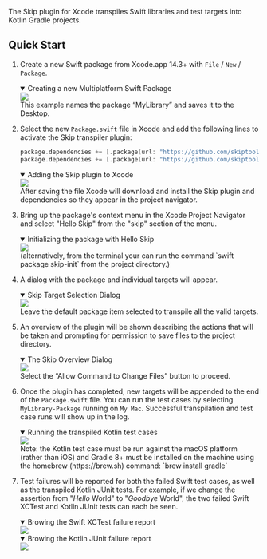 The Skip plugin for Xcode transpiles Swift libraries and test targets into Kotlin Gradle projects.

## Quick Start

1. Create a new Swift package from Xcode.app 14.3+ with `File` / `New` / `Package`.
    <details open><summary>Creating a new Multiplatform Swift Package</summary><img src="https://user-images.githubusercontent.com/659086/230632488-8bf87042-59ba-48aa-9108-71efdea5d9bb.png"></details>
    This example names the package “MyLibrary” and saves it to the Desktop.

1. Select the new `Package.swift` file in Xcode and add the following lines to activate the Skip transpiler plugin:
    ```swift
    package.dependencies += [.package(url: "https://github.com/skiptools/skip", from: "0.3.40")]
    package.dependencies += [.package(url: "https://github.com/skiptools/skiphub", from: "0.1.16")]
    ```
    <details open><summary>Adding the Skip plugin to Xcode</summary><img src="https://user-images.githubusercontent.com/659086/230633291-e14e5687-a88d-4bc9-abbd-b78e9fa73c61.png"></details>
    After saving the file Xcode will download and install the Skip plugin and dependencies so they appear in the project navigator.


1. Bring up the package's context menu in the Xcode Project Navigator and select "Hello Skip" from the "skip" section of the menu.
    <details open><summary>Initializing the package with Hello Skip</summary><img src="https://user-images.githubusercontent.com/659086/230634103-37894206-f417-4a01-a149-ddab5dcb0780.png"></details>
    (alternatively, from the terminal your can run the command `swift package skip-init` from the project directory.)

1. A dialog with the package and individual targets will appear.
    <details open><summary>Skip Target Selection Dialog</summary><img src="https://user-images.githubusercontent.com/659086/230633675-27ff1c95-eab5-4139-b22c-01abc2b5a7ea.png"></details>
    Leave the default package item selected to transpile all the valid targets.

1. An overview of the plugin will be shown describing the actions that will be taken and prompting for permission to save files to the project directory.
    <details open><summary>The Skip Overview Dialog</summary><img src="https://user-images.githubusercontent.com/659086/230633804-3dd8504e-38c7-45e0-9c67-0edc60586064.png"></details>
    Select the “Allow Command to Change Files” button to proceed.

1. Once the plugin has completed, new targets will be appended to the end of the `Package.swift` file.
You can run the test cases by selecting `MyLibrary-Package` running on `My Mac`.
Successful transpilation and test case runs will show up in the log.
    <details open><summary>Running the transpiled Kotlin test cases</summary><img src="https://user-images.githubusercontent.com/659086/229834667-f2939738-d21a-4814-94a1-63e316ca2dc5.png"></details>
    Note: the Kotlin test case must be run against the macOS platform (rather than iOS) and Gradle 8+ must be installed on the machine using the homebrew (https://brew.sh) command: `brew install gradle`

1. Test failures will be reported for both the failed Swift test cases, as well as the transpiled Kotlin JUnit tests.
For example, if we change the assertion from "*Hello* World" to "*Goodbye* World", the two failed Swift XCTest and Kotlin JUnit tests can each be seen.
    <details open><summary>Browing the Swift XCTest failure report</summary><img src="https://user-images.githubusercontent.com/659086/229835265-54970fce-70f4-45fc-ba8a-899c59559486.png"></details>
    <details open><summary>Browing the Kotlin JUnit failure report</summary><img src="https://user-images.githubusercontent.com/659086/229835288-9c78eff2-cef1-4eb9-bf77-6f908a2281d0.png"></details>
